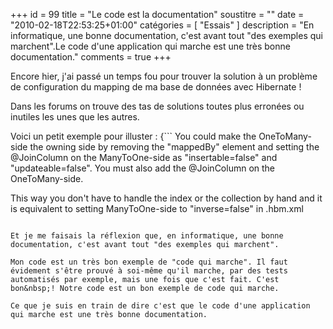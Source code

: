 +++
id = 99
title = "Le code est la documentation"
soustitre = ""
date = "2010-02-18T22:53:25+01:00"
catégories = [ "Essais" ]
description = "En informatique, une bonne documentation, c'est avant tout \"des exemples qui marchent\".Le code d'une application qui marche est une très bonne documentation."
comments = true
+++

<div class="chapo"></div>

Encore hier, j'ai passé un temps fou pour trouver la solution à un problème de configuration du mapping de ma base de données avec Hibernate&nbsp;!

Dans les forums on trouve des tas de solutions toutes plus erronées ou inutiles les unes que les autres.

Voici un petit exemple pour illuster&nbsp;:
{```
You could make the OneToMany-side the owning side by removing the "mappedBy" element and setting the @JoinColumn on the ManyToOne-side as "insertable=false" and "updateable=false". You must also add the @JoinColumn on the OneToMany-side. 

This way you don't have to handle the index or the collection by hand and it is equivalent to setting ManyToOne-side to "inverse=false" in .hbm.xml 
```}

Et je me faisais la réflexion que, en informatique, une bonne documentation, c'est avant tout "des exemples qui marchent".

Mon code est un très bon exemple de "code qui marche". Il faut évidement s'être prouvé à soi-même qu'il marche, par des tests automatisés par exemple, mais une fois que c'est fait. C'est bon&nbsp;! Notre code est un bon exemple de code qui marche. 

Ce que je suis en train de dire c'est que le code d'une application qui marche est une très bonne documentation.